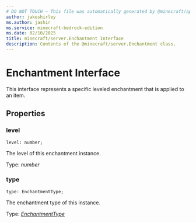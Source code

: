 ```yaml
---
# DO NOT TOUCH — This file was automatically generated by @minecraft/api-docs-generator, to report problems file an issue at https://github.com/Mojang/minecraft-scripting-libraries
author: jakeshirley
ms.author: jashir
ms.service: minecraft-bedrock-edition
ms.date: 02/10/2025
title: minecraft/server.Enchantment Interface
description: Contents of the @minecraft/server.Enchantment class.
---
```

# Enchantment Interface

This interface represents a specific leveled enchantment that is applied to an item.

## Properties

### **level**
`level: number;`

The level of this enchantment instance.

Type: *number*

### **type**
`type: EnchantmentType;`

The enchantment type of this instance.

Type: [*EnchantmentType*](EnchantmentType.md)

